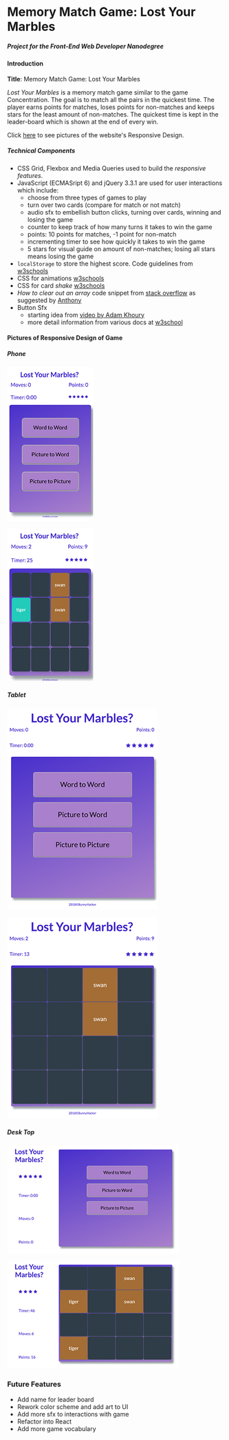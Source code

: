 # Memory Match Game: Lost Your Marbles
##### Project for the *Front-End Web Developer Nanodegree*

#### Introduction

**Title**: Memory Match Game: Lost Your Marbles

*Lost Your Marbles* is a memory match game similar to the game Concentration.  The goal is to match all the pairs in the quickest time.  The player earns points for matches, loses points for non-matches and keeps stars for the least amount of non-matches.  The quickest time is kept in the leader-board which is shown at the end of every win.

Click [here](#picture-of-responsive-design-website) to see pictures of the website's Responsive Design.

##### Technical Components
- CSS Grid, Flexbox and Media Queries used to build the _responsive features_.
- JavaScript (ECMASript 6) and jQuery 3.3.1 are used for user interactions which include:
    - choose from three types of games to play
    - turn over two cards (compare for match or not match)
    - audio sfx to embellish button clicks, turning over cards, winning and losing the game
    - counter to keep track of how many turns it takes to win the game
    - points: 10 points for matches, -1 point for non-match
    - incrementing timer to see how quickly it takes to win the game
    - 5 stars for visual guide on amount of non-matches; losing all stars means losing the game
- ```localStorage``` to store the highest score.  Code guidelines from [w3schools]("https://www.w3schools.com/htmL/html5_webstorage.asp")
- CSS for animations [w3schools]("https://www.w3schools.com/css/css3_animations.asp")
- CSS for card _shake_ [w3schools]("https://www.w3schools.com/howto/howto_css_shake_image.asp")
- _How to clear out an array_ code snippet from [stack overflow]("https://stackoverflow.com/questions/1232040/how-do-i-empty-an-array-in-javascript")  as suggested by [Anthony]("https://stackoverflow.com/users/1047275/anthony")
- Button Sfx
    - starting idea from [video by Adam Khoury]("https://www.youtube.com/watch?v=VlwSz2dXK_8")
    - more detail information from various docs at [w3school]("https://www.w3schools.com/tags/ref_av_dom.asp")


#### Pictures of Responsive Design of Game
##### Phone

![choose game](./docs/img/mobile_200px.png)

![playing game](./docs/img/mobile2_200px.png)

##### Tablet
![choose game](./docs/img/tablet_350px.png)

![playing game](./docs/img/tablet2_350px.png)

##### Desk Top
![choose game](./docs/img/desk-top_400px.png)

![playing game](./docs/img/desk-top2_400px.png)


### Future Features
- Add name for leader board
- Rework color scheme and add art to UI
- Add more sfx to interactions with game
- Refactor into React
- Add more game vocabulary
